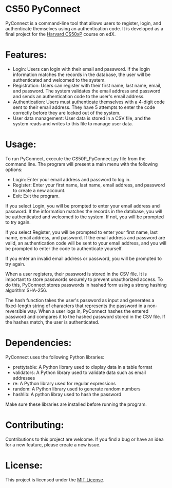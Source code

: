 # CS50 PyConnect

PyConnect is a command-line tool that allows users to register, login, and authenticate themselves using an authentication code. It is developed as a final project for the [Harvard CS50xP](https://www.edx.org/course/cs50s-introduction-to-programming-with-python?index=product&queryID=1fe4a6e8b7406306f3ebcf0870335c3f&position=1) course on edX.

# Features:

- Login: Users can login with their email and password. If the login information matches the records in the database, the user will be authenticated and welcomed to the system.
- Registration: Users can register with their first name, last name, email, and password. The system validates the email address and password and sends an authentication code to the user's email address.
- Authentication: Users must authenticate themselves with a 4-digit code sent to their email address. They have 5 attempts to enter the code correctly before they are locked out of the system.
- User data management: User data is stored in a CSV file, and the system reads and writes to this file to manage user data.

# Usage:

To run PyConnect, execute the CS50P_PyConnect.py file from the command line. The program will present a main menu with the following options:

- Login: Enter your email address and password to log in.
- Register: Enter your first name, last name, email address, and password to create a new account.
- Exit: Exit the program.

If you select Login, you will be prompted to enter your email address and password. If the information matches the records in the database, you will be authenticated and welcomed to the system. If not, you will be prompted to try again.

If you select Register, you will be prompted to enter your first name, last name, email address, and password. If the email address and password are valid, an authentication code will be sent to your email address, and you will be prompted to enter the code to authenticate yourself.

If you enter an invalid email address or password, you will be prompted to try again.

When a user registers, their password is stored in the CSV file. It is important to store passwords securely to prevent unauthorized access. To do this, PyConnect stores passwords in hashed form using a strong hashing algorithm SHA-256.

The hash function takes the user's password as input and generates a fixed-length string of characters that represents the password in a non-reversible way. When a user logs in, PyConnect hashes the entered password and compares it to the hashed password stored in the CSV file. If the hashes match, the user is authenticated.

# Dependencies:
PyConnect uses the following Python libraries:

- prettytable: A Python library used to display data in a table format
- validators: A Python library used to validate data such as email addresses
- re: A Python library used for regular expressions
- random: A Python library used to generate random numbers
- hashlib: A python libray used to hash the password

Make sure these libraries are installed before running the program.

# Contributing:
Contributions to this project are welcome. If you find a bug or have an idea for a new feature, please create a new issue.

# License:
This project is licensed under the [MIT License](https://opensource.org/license/mit/).
